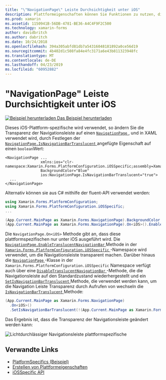```yaml
---
title: "\"NavigationPage\" Leiste Durchsichtigkeit unter iOS"
description: Plattformeigenschaften können Sie Funktionen zu nutzen, die nur auf einer bestimmten Plattform verfügbar ist ohne die Implementierung der benutzerdefinierten Renderern und Effekte. In diesem Artikel wird erläutert, wie der iOS-Plattform-spezifische zu nutzen, die die Transparenz der Navigationsleiste in einer "NavigationPage" geändert wird.
ms.prod: xamarin
ms.assetid: 1150941B-56DB-4781-BE36-A4C4F9F2C500
ms.technology: xamarin-forms
author: davidbritch
ms.author: dabritch
ms.date: 10/24/2018
ms.openlocfilehash: 394a305abfd81db7a54316048181892a0ce56d19
ms.sourcegitcommit: 4b402d1c508fa84e4fc3171a6e43b811323948fc
ms.translationtype: MT
ms.contentlocale: de-DE
ms.lasthandoff: 04/23/2019
ms.locfileid: "60952882"
---
```

# <a name="navigationpage-bar-translucency-on-ios"></a>"NavigationPage" Leiste Durchsichtigkeit unter iOS

[![Beispiel herunterladen](~/media/shared/download.png) Das Beispiel herunterladen](https://developer.xamarin.com/samples/xamarin-forms/userinterface/platformspecifics/)

Dieses iOS-Plattform-spezifische wird verwendet, so ändern Sie die Transparenz der Navigationsleiste auf einen [ `NavigationPage` ](xref:Xamarin.Forms.NavigationPage), und in XAML verwendet wird, durch Festlegen der [ `NavigationPage.IsNavigationBarTranslucent` ](xref:Xamarin.Forms.PlatformConfiguration.iOSSpecific.NavigationPage.IsNavigationBarTranslucentProperty) angefügte Eigenschaft auf einen `boolean`Wert:

```xaml
<NavigationPage ...
                xmlns:ios="clr-namespace:Xamarin.Forms.PlatformConfiguration.iOSSpecific;assembly=Xamarin.Forms.Core"
                BackgroundColor="Blue"
                ios:NavigationPage.IsNavigationBarTranslucent="true">
  ...
</NavigationPage>
```

Alternativ können sie aus C# mithilfe der fluent-API verwendet werden:

```csharp
using Xamarin.Forms.PlatformConfiguration;
using Xamarin.Forms.PlatformConfiguration.iOSSpecific;
...

(App.Current.MainPage as Xamarin.Forms.NavigationPage).BackgroundColor = Color.Blue;
(App.Current.MainPage as Xamarin.Forms.NavigationPage).On<iOS>().EnableTranslucentNavigationBar();
```

Die `NavigationPage.On<iOS>` Methode gibt an, dass diese plattformspezifischen nur unter iOS ausgeführt wird. Die [ `NavigationPage.EnableTranslucentNavigationBar` ](xref:Xamarin.Forms.PlatformConfiguration.iOSSpecific.NavigationPage.EnableTranslucentNavigationBar(Xamarin.Forms.IPlatformElementConfiguration{Xamarin.Forms.PlatformConfiguration.iOS,Xamarin.Forms.NavigationPage})) Methode in der [ `Xamarin.Forms.PlatformConfiguration.iOSSpecific` ](xref:Xamarin.Forms.PlatformConfiguration.iOSSpecific) -Namespace wird verwendet, um die Navigationsleiste transparent machen. Darüber hinaus die [ `NavigationPage` ](xref:Xamarin.Forms.PlatformConfiguration.iOSSpecific.NavigationPage) -Klasse in der `Xamarin.Forms.PlatformConfiguration.iOSSpecific` Namespace verfügt auch über eine [ `DisableTranslucentNavigationBar` ](xref:Xamarin.Forms.PlatformConfiguration.iOSSpecific.NavigationPage.DisableTranslucentNavigationBar(Xamarin.Forms.IPlatformElementConfiguration{Xamarin.Forms.PlatformConfiguration.iOS,Xamarin.Forms.NavigationPage})) -Methode, die die Navigationsleiste auf den Standardzustand wiederhergestellt und ein [ `SetIsNavigationBarTranslucent` ](xref:Xamarin.Forms.PlatformConfiguration.iOSSpecific.NavigationPage.SetIsNavigationBarTranslucent(Xamarin.Forms.IPlatformElementConfiguration{Xamarin.Forms.PlatformConfiguration.iOS,Xamarin.Forms.NavigationPage},System.Boolean)) Methode, die verwendet werden kann, um die Navigation Leiste Transparenz durch Aufrufen von wechseln die [ `IsNavigationBarTranslucent` ](xref:Xamarin.Forms.PlatformConfiguration.iOSSpecific.NavigationPage.IsNavigationBarTranslucent(Xamarin.Forms.IPlatformElementConfiguration{Xamarin.Forms.PlatformConfiguration.iOS,Xamarin.Forms.NavigationPage})) Methode:

```csharp
(App.Current.MainPage as Xamarin.Forms.NavigationPage)
  .On<iOS>()
  .SetIsNavigationBarTranslucent(!(App.Current.MainPage as Xamarin.Forms.NavigationPage).On<iOS>().IsNavigationBarTranslucent());
```

Das Ergebnis ist, dass die Transparenz der Navigationsleiste geändert werden kann:

![](navigation-bar-translucent-images/translucent-navigation-bar.png "Lichtdurchlässiger Navigationsleiste plattformspezifische")

## <a name="related-links"></a>Verwandte Links

- [PlatformSpecifics (Beispiel)](https://developer.xamarin.com/samples/xamarin-forms/userinterface/platformspecifics/)
- [Erstellen von Plattformeigenschaften](~/xamarin-forms/platform/platform-specifics/index.md#creating-platform-specifics)
- [iOSSpecific API](xref:Xamarin.Forms.PlatformConfiguration.iOSSpecific)

